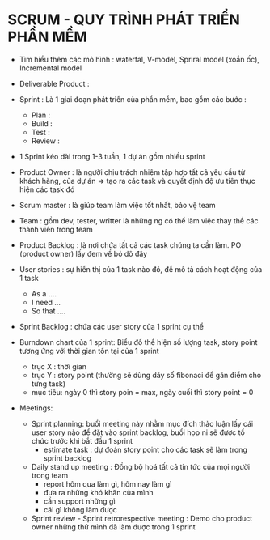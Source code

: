 # SCRUM - QUY TRÌNH PHÁT TRIỂN PHẦN MỀM
- Tìm hiểu thêm các mô hình : waterfal, V-model, Spriral model (xoắn ốc), Incremental model

- Deliverable Product : 
- Sprint : Là 1 giai đoạn phát triển của phần mềm, bao gồm các bước :
  + Plan : 
  + Build : 
  + Test : 
  + Review : 
- 1 Sprint kéo dài trong 1-3 tuần, 1 dự án gồm nhiều sprint
- Product Owner : là người chịu trách nhiệm tập hợp tất cả yêu cầu từ khách hàng, của dự án => tạo ra các task và quyết định độ ưu tiên thực hiện các task đó
- Scrum master : là giúp team làm việc tốt nhất, bảo vệ team
- Team : gồm dev, tester, writter là những ng có thể làm việc thay thể các thành viên trong team
- Product Backlog : là nơi chứa tất cả các task chúng ta cần làm. PO (product owner) lấy đem về bỏ dô đây
- User stories : sự hiển thị của 1 task nào đó, để mô tả cách hoạt động của 1 task
  + As a ....
  + I need ...
  + So that ....
- Sprint Backlog : chứa các user story của 1 sprint cụ thể
- Burndown chart của 1 sprint: Biểu đồ thể hiện số lượng task, story point tương ứng với thời gian tồn tại của 1 sprint
  + trục X : thời gian
  + trục Y : story point (thường sẽ dùng dãy số fibonaci để gán điểm cho từng task)
  + mục tiêu: ngày 0 thì story poin  = max, ngày cuối thì story point = 0
- Meetings: 
   + Sprint planning: buổi meeting này nhằm mục đích thảo luận lấy cái user story nào để đặt vào sprint backlog, buổi họp ni sẽ được tổ chức trước khi bắt đầu 1 sprint
     * estimate task : dự đoán story point cho các task sẽ làm trong sprint backlog
   + Daily stand up meeting : Đồng bộ hoá tất cả tin tức của mọi người trong team
     * report hôm qua làm gì, hôm nay làm gì
     * đưa ra những khó khăn của mình
     * cần support những gì
     * cái gì không làm được
    + Sprint review - Sprint retrorespective meeting : Demo cho product owner những thứ mình đã làm được trong 1 sprint
